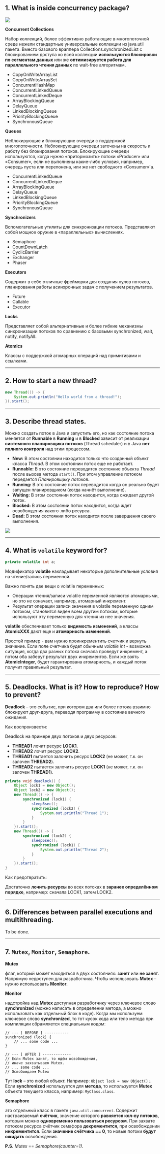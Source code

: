 ## 1. What is inside concurrency package?

![](/resources/data/blog/java-concurrency-questions/java-util-concurrent.png)

**Concurrent Collections**

Набор коллекций, более эффективно работающие в многопоточной среде нежели стандартные универсальные коллекции из java.util пакета. Вместо базового враппера Collections.synchronizedList с блокированием доступа ко всей коллекции **используются блокировки по сегментам данных** или же **оптимизируется работа для параллельного чтения данных** по wait-free алгоритмам.

- CopyOnWriteArrayList
- CopyOnWriteArraySet
- ConcurrentHashMap
- ConcurrentLinkedQueue
- ConcurrentLinkedDeque
- ArrayBlockingQueue
- DelayQueue
- LinkedBlockingQueue
- PriorityBlockingQueue
- SynchronousQueue

**Queues**

Неблокирующие и блокирующие очереди с поддержкой многопоточности. Неблокирующие очереди заточены на скорость и работу без блокирования потоков. Блокирующие очереди используются, когда нужно «притормозить» потоки «Producer» или «Consumer», если не выполнены какие-либо условия, например, очередь пуста или перепонена, или же нет свободного «Consumer»'a.

- ConcurrentLinkedQueue
- ConcurrentLinkedDeque
- ArrayBlockingQueue
- DelayQueue
- LinkedBlockingQueue
- PriorityBlockingQueue
- SynchronousQueue

**Synchronizers**

Вспомогательные утилиты для синхронизации потоков. Представляют собой мощное оружие в «параллельных» вычислениях.

- Semaphore
- CountDownLatch
- CyclicBarrier
- Exchanger<V> 
- Phaser

**Executors**

Содержит в себе отличные фрейморки для создания пулов потоков, планирования работы асинхронных задач с получением результатов.

- Future<V>
- Callable<V>
- Executor

**Locks**

Представляет собой альтернативные и более гибкие механизмы синхронизации потоков по сравнению с базовыми synchronized, wait, notify, notifyAll.

**Atomics**

Классы с поддержкой атомарных операций над примитивами и ссылками.

<!--
Атомики
Конкарентные коллекции
execution фреймворки
Как многопоточно отправить письма
CachedThreadPool
-->

--------------------

## 2. How to start a new thread?

```java
new Thread(() -> {
    System.out.println("Hello world from a thread!");
}).start();
```

--------------------

## 3. Describe thread states.

Можно создать поток в Java и запустить его, но как состояние потока меняется от **Runnable** в **Running** и в **Blocked** зависит от реализации **системного планировщика потоков** (Thread scheduler) и в Java **нет полного контроля** над этим процессом.

- **New:** В этом состоянии находится только что созданный объект класса *Thread*. В этом состоянии поток еще не работает.
- **Runnable:** В это состояние переводится состояние объекта *Thread* после вызова метода `start()`. При этом управление потоком передается *Планировщику потоков*.
- **Running:** В это состояние поток переводится когда он реально будет запущен планировщиком (когда начнёт выполнение).
- **Waiting:** В этом состоянии поток находится, когда ожидает другой поток.
- **Blocked:** В этом состоянии поток находится, когда ждет освобождения какого-либо ресурса.
- **Dead:** В этом состоянии поток находится после завершения своего выполнения.

![](/resources/data/blog/java-concurrency-questions/thread-states.png)

--------------------

## 4. What is `volatile` keyword for?

```java
private volatile int a;
```

Модификатор **volatile** накладывает некоторые дополнительные условия на чтение/запись переменной.

Важно понять две вещи о volatile переменных:

- Операции чтения/записи volatile переменной являются атомарными, но это не означает, например, атомарный инкремент.
- Результат операции записи значения в volatile переменную одним потоком, становится виден всем другим потокам, которые используют эту переменную для чтения из нее значения.

**volatile** обеспечивает только **видимость изменений**, а классы **AtomicXXX** дают еще и **атомарность изменений**.

Простой пример - вам нужно проинкрементить счетчик и вернуть значение. Если поле счетчика будет обычным *volatile int* - возможна ситуация, когда два разных потока сначала проведут инкремент, а потом оба заберут результат двух инкрементов.
Если же взять **AtomicInteger**, будет гарантирована атомарность, и каждый поток получит правильный результат.

--------------------

## 5. Deadlocks. What is it? How to reproduce? How to prevent?

**Deadlock** – это событие, при котором два или более потока взаимно блокируют друг-друга, переводя программу в состояние вечного ожидания.

Как воспроизвести:

Deadlock на примере двух потоков и двух ресурсов:

- **THREAD1** лочит ресурс **LOCK1**.
- **THREAD2** лочит ресурс **LOCK2**.
- **THREAD1** пытается залочить ресурс **LOCK2** (не может, т.к. он залочен **THREAD2**).
- **THREAD2** пытается залочить ресурс **LOCK1** (не может, т.к. он залочен **THREAD1**).

```java
private void deadlock() {
    Object lock1 = new Object();
    Object lock2 = new Object();
    new Thread(() -> {
        synchronized (lock1) {
            sleep5sec();
            synchronized (lock2) {
                System.out.println("Thread 1");
            }
        }
    }).start();
    new Thread(() -> {
        synchronized (lock2) {
            sleep5sec();
            synchronized (lock1) {
                System.out.println("Thread 2");
            }
        }
    }).start();
}
```

Как предотвратить:

Достаточно **лочить ресурсы** во всех потоках в **заранее определённом порядке**, например: сначала LOCK1, затем LOCK2.

--------------------

## 6. Differences between parallel executions and multithreading.

To be done.

--------------------

## 7. `Mutex`, `Monitor`, `Semaphore`.

**Mutex**

флаг, который может находиться в двух состояниях: **занят** или **не занят**. Напрямую недоступен для разработчика. Чтобы использовать **Mutex** – нужно использовать **Monitor**.

**Monitor**

надстройка над **Mutex** доступная разработчику через ключевое слово **synchronized** (можно написать в определении метода, а можно использовать как отдельный блок в коде).
Когда мы используем ключевое слово **synchronized**, то тот кусок кода или тело метода при компиляции обрамляется специальным кодом:

```
// --- [ BEFORE ] -----------
sunchronized (lock) {
    // ... some code ...
}

// --- [ AFTER ] -------------
// Если Mutex занят, то ждём освобождения,
// иначе захватываем Mutex.
// ... some code ...
// Освобождаем Mutex

```

Тут **lock** – это любой объект. Например: `Object lock = new Object();`.
Если **synchronized** используется для **метода**, то используется **Mutex** объекта текущего класса, например: `MyClass.class`.

**Semaphore**

это отдельный класс в пакете `java.util.concurrent`. Содержит настраиваемый **счётчик**, значение которого **равняется кол-ву потоков**, которым можно **одновременно пользоваться ресурсом**.
При захвате потоком ресурса счётчик семафора **декрементится**, при освобождении **инкрементится**. Если **значение счётчика == 0**, то новые потоки **будут ожидать** освобождения.

**P.S.** *Mutex* == *Semaphore(counter=1)*.
